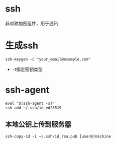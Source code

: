# ssh

非对称加密组件，用于通讯



# 生成ssh

```git
ssh-keygen -C "your_email@example.com"
```

- -t指定密钥类型

# ssh-agent

```
eval "$(ssh-agent -s)"
ssh-add ~/.ssh/id_ed25519
```

## 本地公钥上传到服务器

```shell
ssh-copy-id -i ~/.ssh/id_rsa.pub [user@]machine
```




